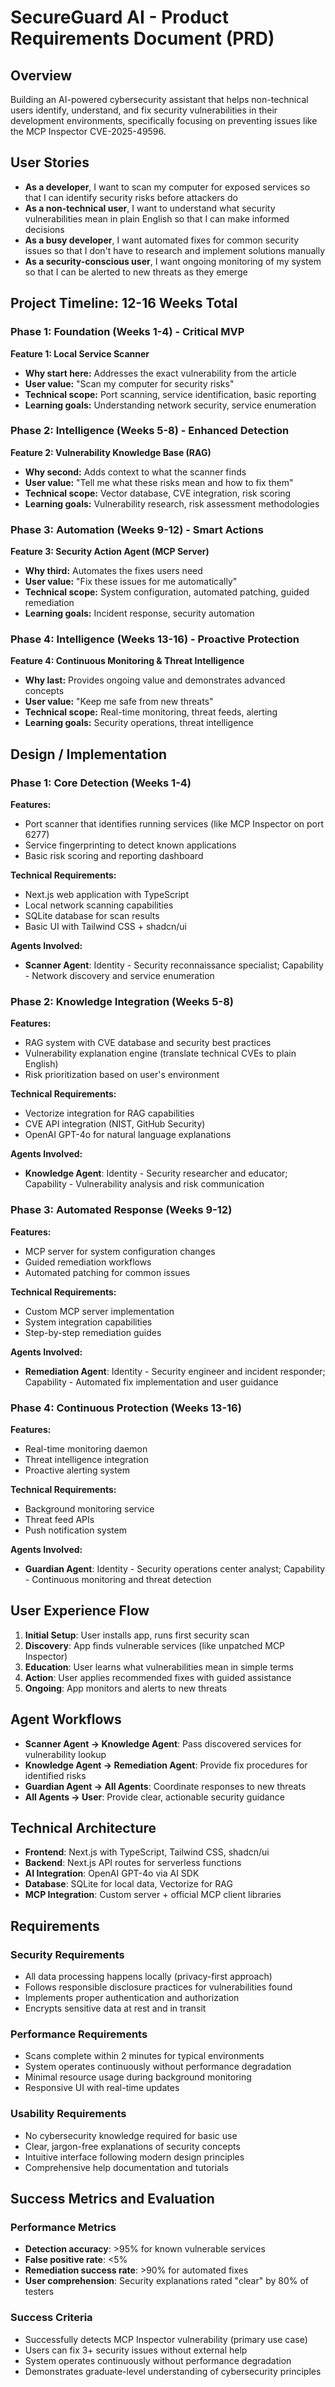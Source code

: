 # SecureGuard AI - Product Requirements Document (PRD)

## Overview

Building an AI-powered cybersecurity assistant that helps non-technical users identify, understand, and fix security vulnerabilities in their development environments, specifically focusing on preventing issues like the MCP Inspector CVE-2025-49596.

## User Stories

* **As a developer**, I want to scan my computer for exposed services so that I can identify security risks before attackers do
* **As a non-technical user**, I want to understand what security vulnerabilities mean in plain English so that I can make informed decisions
* **As a busy developer**, I want automated fixes for common security issues so that I don't have to research and implement solutions manually
* **As a security-conscious user**, I want ongoing monitoring of my system so that I can be alerted to new threats as they emerge

## Project Timeline: 12-16 Weeks Total

### Phase 1: Foundation (Weeks 1-4) - Critical MVP
**Feature 1: Local Service Scanner**
- **Why start here:** Addresses the exact vulnerability from the article
- **User value:** "Scan my computer for security risks"
- **Technical scope:** Port scanning, service identification, basic reporting
- **Learning goals:** Understanding network security, service enumeration

### Phase 2: Intelligence (Weeks 5-8) - Enhanced Detection
**Feature 2: Vulnerability Knowledge Base (RAG)**
- **Why second:** Adds context to what the scanner finds
- **User value:** "Tell me what these risks mean and how to fix them"
- **Technical scope:** Vector database, CVE integration, risk scoring
- **Learning goals:** Vulnerability research, risk assessment methodologies

### Phase 3: Automation (Weeks 9-12) - Smart Actions
**Feature 3: Security Action Agent (MCP Server)**
- **Why third:** Automates the fixes users need
- **User value:** "Fix these issues for me automatically"
- **Technical scope:** System configuration, automated patching, guided remediation
- **Learning goals:** Incident response, security automation

### Phase 4: Intelligence (Weeks 13-16) - Proactive Protection
**Feature 4: Continuous Monitoring & Threat Intelligence**
- **Why last:** Provides ongoing value and demonstrates advanced concepts
- **User value:** "Keep me safe from new threats"
- **Technical scope:** Real-time monitoring, threat feeds, alerting
- **Learning goals:** Security operations, threat intelligence

## Design / Implementation

### Phase 1: Core Detection (Weeks 1-4)
**Features:**
* Port scanner that identifies running services (like MCP Inspector on port 6277)
* Service fingerprinting to detect known applications
* Basic risk scoring and reporting dashboard

**Technical Requirements:**
* Next.js web application with TypeScript
* Local network scanning capabilities
* SQLite database for scan results
* Basic UI with Tailwind CSS + shadcn/ui

**Agents Involved:**
* **Scanner Agent**: Identity - Security reconnaissance specialist; Capability - Network discovery and service enumeration

### Phase 2: Knowledge Integration (Weeks 5-8)
**Features:**
* RAG system with CVE database and security best practices
* Vulnerability explanation engine (translate technical CVEs to plain English)
* Risk prioritization based on user's environment

**Technical Requirements:**
* Vectorize integration for RAG capabilities
* CVE API integration (NIST, GitHub Security)
* OpenAI GPT-4o for natural language explanations

**Agents Involved:**
* **Knowledge Agent**: Identity - Security researcher and educator; Capability - Vulnerability analysis and risk communication

### Phase 3: Automated Response (Weeks 9-12)
**Features:**
* MCP server for system configuration changes
* Guided remediation workflows
* Automated patching for common issues

**Technical Requirements:**
* Custom MCP server implementation
* System integration capabilities
* Step-by-step remediation guides

**Agents Involved:**
* **Remediation Agent**: Identity - Security engineer and incident responder; Capability - Automated fix implementation and user guidance

### Phase 4: Continuous Protection (Weeks 13-16)
**Features:**
* Real-time monitoring daemon
* Threat intelligence integration
* Proactive alerting system

**Technical Requirements:**
* Background monitoring service
* Threat feed APIs
* Push notification system

**Agents Involved:**
* **Guardian Agent**: Identity - Security operations center analyst; Capability - Continuous monitoring and threat detection

## User Experience Flow

1. **Initial Setup**: User installs app, runs first security scan
2. **Discovery**: App finds vulnerable services (like unpatched MCP Inspector)
3. **Education**: User learns what vulnerabilities mean in simple terms
4. **Action**: User applies recommended fixes with guided assistance
5. **Ongoing**: App monitors and alerts to new threats

## Agent Workflows

* **Scanner Agent → Knowledge Agent**: Pass discovered services for vulnerability lookup
* **Knowledge Agent → Remediation Agent**: Provide fix procedures for identified risks
* **Guardian Agent → All Agents**: Coordinate responses to new threats
* **All Agents → User**: Provide clear, actionable security guidance

## Technical Architecture

* **Frontend**: Next.js with TypeScript, Tailwind CSS, shadcn/ui
* **Backend**: Next.js API routes for serverless functions
* **AI Integration**: OpenAI GPT-4o via AI SDK
* **Database**: SQLite for local data, Vectorize for RAG
* **MCP Integration**: Custom server + official MCP client libraries

## Requirements

### Security Requirements
* All data processing happens locally (privacy-first approach)
* Follows responsible disclosure practices for vulnerabilities found
* Implements proper authentication and authorization
* Encrypts sensitive data at rest and in transit

### Performance Requirements
* Scans complete within 2 minutes for typical environments
* System operates continuously without performance degradation
* Minimal resource usage during background monitoring
* Responsive UI with real-time updates

### Usability Requirements
* No cybersecurity knowledge required for basic use
* Clear, jargon-free explanations of security concepts
* Intuitive interface following modern design principles
* Comprehensive help documentation and tutorials

## Success Metrics and Evaluation

### Performance Metrics
* **Detection accuracy**: >95% for known vulnerable services
* **False positive rate**: <5%
* **Remediation success rate**: >90% for automated fixes
* **User comprehension**: Security explanations rated "clear" by 80% of testers

### Success Criteria
* Successfully detects MCP Inspector vulnerability (primary use case)
* Users can fix 3+ security issues without external help
* System operates continuously without performance degradation
* Demonstrates graduate-level understanding of cybersecurity principles 